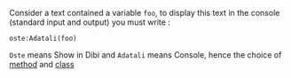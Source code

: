 Consider a text contained a variable `foo`, to display this text in the console (standard input and output) you must write :
```skribi
oste:Adatali(foo)
```

`Oste` means Show in Dibi and `Adatali` means Console, hence the choice of [method](../../POO/methods/call.md) and [class](../../POO/)
